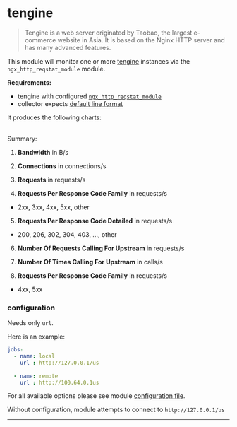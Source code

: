 # tengine

> Tengine is a web server originated by Taobao, the largest e-commerce website in Asia. It is based on the Nginx HTTP server and has many advanced features.

This module will monitor one or more [tengine](https://tengine.taobao.org/) instances via the `ngx_http_reqstat_module` module.

**Requirements:**
 * tengine with configured [`ngx_http_reqstat_module`](http://tengine.taobao.org/document/http_reqstat.html)
 * collector expects [default line format](http://tengine.taobao.org/document/http_reqstat.html)

It produces the following charts:

<br>
Summary:

1. **Bandwidth** in B/s

2. **Connections** in connections/s

3. **Requests** in requests/s

4. **Requests Per Response Code Family** in requests/s
  * 2xx, 3xx, 4xx, 5xx, other
  
5. **Requests Per Response Code Detailed** in requests/s
  * 200, 206, 302, 304, 403, ..., other
  
6. **Number Of Requests Calling For Upstream** in requests/s

7. **Number Of Times Calling For Upstream** in calls/s

7. **Requests Per Response Code Family** in requests/s
  * 4xx, 5xx



### configuration

Needs only `url`.

Here is an example:

```yaml
jobs:
  - name: local
    url : http://127.0.0.1/us
      
  - name: remote
    url : http://100.64.0.1us
```

For all available options please see module [configuration file](https://github.com/netdata/go.d.plugin/blob/master/config/go.d/tengine.conf).

Without configuration, module attempts to connect to `http://127.0.0.1/us`

---
